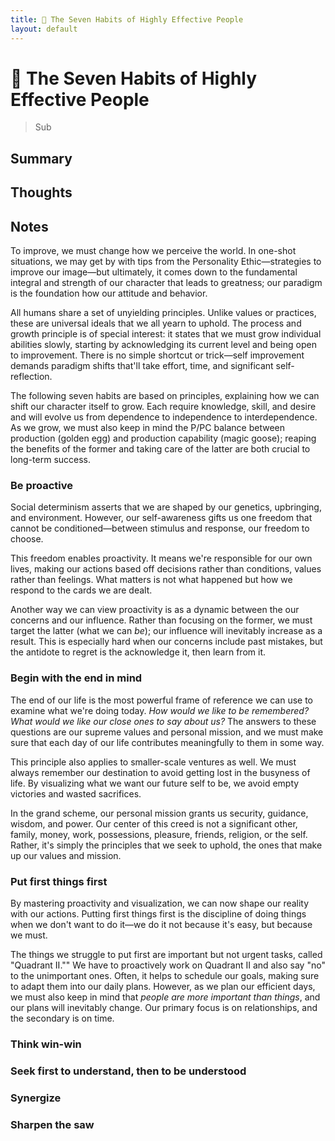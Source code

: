 ```yaml
---
title: 🔑 The Seven Habits of Highly Effective People
layout: default
---
```


# 🔑 The Seven Habits of Highly Effective People

> Sub

## Summary

## Thoughts

## Notes
To improve, we must change how we perceive the world. In one-shot situations, we may get by with tips from the Personality Ethic—strategies to improve our image—but ultimately, it comes down to the fundamental integral and strength of our character that leads to greatness; our paradigm is the foundation how our attitude and behavior.

All humans share a set of unyielding principles. Unlike values or practices, these are universal ideals that we all yearn to uphold. The process and growth principle is of special interest: it states that we must grow individual abilities slowly, starting by acknowledging its current level and being open to improvement. There is no simple shortcut or trick—self improvement demands paradigm shifts that'll take effort, time, and significant self-reflection.

The following seven habits are based on principles, explaining how we can shift our character itself to grow. Each require knowledge, skill, and desire and will evolve us from dependence to independence to interdependence. As we grow, we must also keep in mind the P/PC balance between production (golden egg) and production capability (magic goose); reaping the benefits of the former and taking care of the latter are both crucial to long-term success.

### Be proactive
Social determinism asserts that we are shaped by our genetics, upbringing, and environment. However, our self-awareness gifts us one freedom that cannot be conditioned—between stimulus and response, our freedom to choose.

This freedom enables proactivity. It means we're responsible for our own lives, making our actions based off decisions rather than conditions, values rather than feelings. What matters is not what happened but how we respond to the cards we are dealt.

Another way we can view proactivity is as a dynamic between the our concerns and our influence. Rather than focusing on the former, we must target the latter (what we can *be*); our influence will inevitably increase as a result. This is especially hard when our concerns include past mistakes, but the antidote to regret is the acknowledge it, then learn from it.

### Begin with the end in mind
The end of our life is the most powerful frame of reference we can use to examine what we're doing today. *How would we like to be remembered? What would we like our close ones to say about us?* The answers to these questions are our supreme values and personal mission, and we must make sure that each day of our life contributes meaningfully to them in some way.

This principle also applies to smaller-scale ventures as well. We must always remember our destination to avoid getting lost in the busyness of life. By visualizing what we want our future self to be, we avoid empty victories and wasted sacrifices.

In the grand scheme, our personal mission grants us security, guidance, wisdom, and power. Our center of this creed is not a significant other, family, money, work, possessions, pleasure, friends, religion, or the self. Rather, it's simply the principles that we seek to uphold, the ones that make up our values and mission.

### Put first things first
By mastering proactivity and visualization, we can now shape our reality with our actions. Putting first things first is the discipline of doing things when we don't want to do it—we do it not because it's easy, but because we must.

The things we struggle to put first are important but not urgent tasks, called "Quadrant II."" We have to proactively work on Quadrant II and also say "no" to the unimportant ones. Often, it helps to schedule our goals, making sure to adapt them into our daily plans. However, as we plan our efficient days, we must also keep in mind that *people are more important than things*, and our plans will inevitably change. Our primary focus is on relationships, and the secondary is on time.

### Think win-win

### Seek first to understand, then to be understood

### Synergize

### Sharpen the saw
